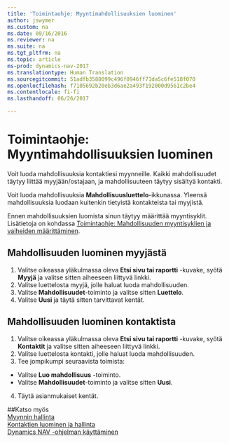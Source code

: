 ```yaml
---
title: 'Toimintaohje: Myyntimahdollisuuksien luominen'
author: jswymer
ms.custom: na
ms.date: 09/16/2016
ms.reviewer: na
ms.suite: na
ms.tgt_pltfrm: na
ms.topic: article
ms-prod: dynamics-nav-2017
ms.translationtype: Human Translation
ms.sourcegitcommit: 51adfb3588099c496f0946ff71da5c6fe518f070
ms.openlocfilehash: f7105692b20eb3d6ae2a493f192000d9561c2be4
ms.contentlocale: fi-fi
ms.lasthandoff: 06/26/2017

---
```

# <a name="how-to-create-sales-opportunities"></a>Toimintaohje: Myyntimahdollisuuksien luominen
Voit luoda mahdollisuuksia kontaktiesi myynneille. Kaikki mahdollisuudet täytyy liittää myyjään/ostajaan, ja mahdollisuuteen täytyy sisältyä kontakti.

Voit luoda mahdollisuuksia **Mahdollisuusluettelo**-ikkunassa. Yleensä mahdollisuuksia luodaan kuitenkin tietyistä kontakteista tai myyjistä.

Ennen mahdollisuuksien luomista sinun täytyy määrittää myyntisyklit. Lisätietoja on kohdassa [Toimintaohje: Mahdollisuuden myyntisyklien ja vaiheiden määrittäminen](marketing-how-setup-opportunity-sales-cycles-stages.md).

## <a name="to-create-an-opportunity-from-a-salesperson"></a>Mahdollisuuden luominen myyjästä
1. Valitse oikeassa yläkulmassa oleva **Etsi sivu tai raportti** -kuvake, syötä **Myyjä** ja valitse sitten aiheeseen liittyvä linkki.
2. Valitse luettelosta myyjä, jolle haluat luoda mahdollisuuden.
3. Valitse **Mahdollisuudet**-toiminto ja valitse sitten **Luettelo**.
4. Valitse **Uusi** ja täytä sitten tarvittavat kentät.  

<!-- taken out for OPS -->
<!-- [AZURE.INCLUDE [tooltip-note](../includes/tooltip-note.md)] -->

## <a name="to-create-an-opportunity-from-a-contact"></a>Mahdollisuuden luominen kontaktista
1. Valitse oikeassa yläkulmassa oleva **Etsi sivu tai raportti** -kuvake, syötä **Kontaktit** ja valitse sitten aiheeseen liittyvä linkki.
2. Valitse luettelosta kontakti, jolle haluat luoda mahdollisuuden.
3. Tee jompikumpi seuraavista toimista:
  * Valitse **Luo mahdollisuus** -toiminto.
  * Valitse **Mahdollisuudet**-toiminto ja valitse sitten **Uusi**.
4. Täytä asianmukaiset kentät.

##<a name="see-also"></a>Katso myös  
[Myynnin hallinta](sales-manage-sales.md)  
[Kontaktien luominen ja hallinta](marketing-contacts.md)  
[Dynamics NAV -ohjelman käyttäminen](ui-work-product.md)

